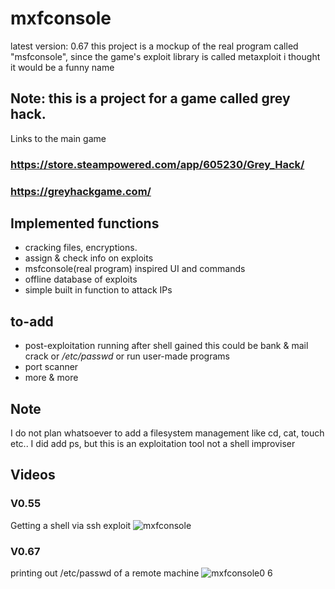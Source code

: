 # mxfconsole
latest version: 0.67
this project is a mockup of the real program called "msfconsole", since the game's exploit library is called metaxploit i thought it would be a funny name
## Note: this is a project for a game called grey hack.
Links to the main game
### https://store.steampowered.com/app/605230/Grey_Hack/
### https://greyhackgame.com/

## Implemented functions
- cracking files, encryptions.
- assign & check info on exploits
- msfconsole(real program) inspired UI and commands
- offline database of exploits
- simple built in function to attack IPs
## to-add
- post-exploitation running after shell gained
  this could be bank & mail crack or */etc/passwd* or run user-made programs
- port scanner
- more & more

## Note
I do not plan whatsoever to add a filesystem management like cd, cat, touch etc..
I did add ps, but this is an exploitation tool not a shell improviser

## Videos
### V0.55
Getting a shell via ssh exploit
![mxfconsole](https://github.com/user-attachments/assets/5ab2fec6-94f3-4d1b-a003-81a56380102f)
### V0.67
printing out /etc/passwd of a remote machine
![mxfconsole0 6](https://github.com/user-attachments/assets/29e0e6f4-8e08-44c8-8bfe-8132dc7dfae7)

